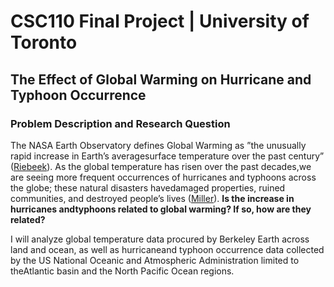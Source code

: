 # CSC110 Final Project | University of Toronto

## The Effect of Global Warming on Hurricane and Typhoon Occurrence

### Problem Description and Research Question

The  NASA  Earth  Observatory  defines  Global  Warming  as  ”the  unusually  rapid  increase  in  Earth’s  averagesurface temperature over the past century” ([Riebeek](https://earthobservatory.nasa.gov/features/GlobalWarming)).  As the global temperature has risen over the past decades,we are seeing more frequent occurrences of hurricanes and typhoons across the globe; these natural disasters havedamaged properties, ruined communities, and destroyed people’s lives ([Miller](https://www.nationalgeographic.com/magazine/2012/09/extreme-weather-global-climate-change-effects/)). **Is the increase in hurricanes andtyphoons related to global warming? If so, how are they related?**

I will analyze global temperature data procured by Berkeley Earth across land and ocean, as well as hurricaneand typhoon occurrence data collected by the US National Oceanic and Atmospheric Administration limited to theAtlantic basin and the North Pacific Ocean regions.